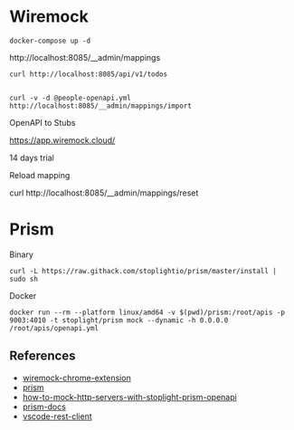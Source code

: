 # Wiremock


    docker-compose up -d

http://localhost:8085/__admin/mappings


    curl http://localhost:8085/api/v1/todos


    curl -v -d @people-openapi.yml http://localhost:8085/__admin/mappings/import


OpenAPI to Stubs

https://app.wiremock.cloud/

14 days trial

Reload mapping

curl  http://localhost:8085/__admin/mappings/reset 

# Prism

Binary

    curl -L https://raw.githack.com/stoplightio/prism/master/install | sudo sh

Docker

    docker run --rm --platform linux/amd64 -v $(pwd)/prism:/root/apis -p 9003:4010 -t stoplight/prism mock --dynamic -h 0.0.0.0 /root/apis/openapi.yml

## References

* [wiremock-chrome-extension](https://www.mwtestconsultancy.co.uk/wiremock-chrome-extension)
* [prism](https://docs.stoplight.io/docs/prism/cfa6f7191e544-errors)
* [how-to-mock-http-servers-with-stoplight-prism-openapi](https://11sigma.com/blog/2019/10/11/how-to-mock-http-servers-with-stoplight-prism-openapi)
* [prism-docs](https://docs.stoplight.io/docs/prism)
* [vscode-rest-client](https://marketplace.visualstudio.com/items?itemName=humao.rest-client)